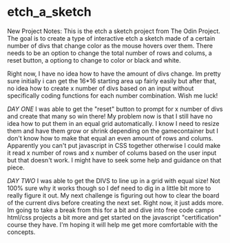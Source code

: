 # etch_a_sketch
New Project Notes:
This is the etch a sketch project from The Odin Project. The goal is to create
a type of interactive etch a sketch made of a certain number of divs that
change color as the mouse hovers over them. There needs to be an option
to change the total number of rows and colums, a reset button, a optiong to
change to color or black and white. 

Right now, I have no idea how to have the amount of divs change. Im pretty
sure initially i can get the 16*16 starting area up fairly easily but
after that, no idea how to create x number of divs based on an input without
specifically coding functions for each number combination. Wish me luck!

*DAY ONE*
I was able to get the "reset" button to prompt for x number of divs and create that many so win there!
My problem now is that I still have no idea how to put them in an equal grid automatically. I know I need
to resize them and have them grow or shrink depending on the gamecontainer but I don't know how to make that 
equal an even amount of rows and colums. Apparently you can't put javascript in CSS together otherwise I could
make it read x number of rows and x number of colums based on the user input but that doesn't work. I might have to seek
some help and guidance on that piece. 

*DAY TWO*
I was able to get the DIVS to line up in a grid with equal size! Not 100% sure why it works though so I def need to dig in a little bit
more to really figure it out. My next challenge is figuring out how to clear the board of the current divs before creating the next set.
Right now, it just adds more. Im going to take a break from this for a bit and dive into free code camps html/css projects a bit more 
and get started on the javascript "certification" course they have. I'm hoping it will help me get more comfortable with the concepts. 
